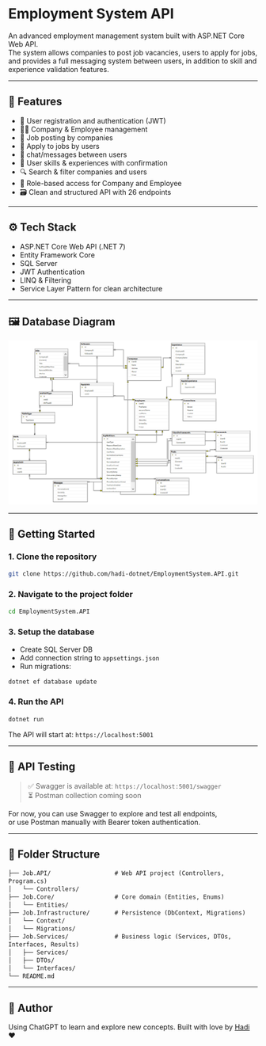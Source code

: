 # Employment System API

An advanced employment management system built with ASP.NET Core Web API.  
The system allows companies to post job vacancies, users to apply for jobs, and provides a full messaging system between users, in addition to skill and experience validation features.

---

## 📌 Features

- 🔐 User registration and authentication (JWT)
- 🧑‍💼 Company & Employee management
- 📄 Job posting by companies
- 📝 Apply to jobs by users
- 💬 chat/messages between users
- 🧠 User skills & experiences with confirmation
- 🔍 Search & filter companies and users
- 📑 Role-based access for Company and Employee
- 🗃️ Clean and structured API with 26 endpoints

---

## ⚙️ Tech Stack

- ASP.NET Core Web API (.NET 7)
- Entity Framework Core
- SQL Server
- JWT Authentication
- LINQ & Filtering
- Service Layer Pattern for clean architecture

---

## 🖼️ Database Diagram

![Database Diagram](./JobDiagram.PNG)

---

## 🚀 Getting Started

### 1. Clone the repository
```bash
git clone https://github.com/hadi-dotnet/EmploymentSystem.API.git
```

### 2. Navigate to the project folder
```bash
cd EmploymentSystem.API
```

### 3. Setup the database
- Create SQL Server DB
- Add connection string to `appsettings.json`
- Run migrations:
```bash
dotnet ef database update
```

### 4. Run the API
```bash
dotnet run
```

The API will start at: `https://localhost:5001`

---

## 🧪 API Testing

> ✅ Swagger is available at: `https://localhost:5001/swagger`  
> ⏳ Postman collection coming soon  

For now, you can use Swagger to explore and test all endpoints,  
or use Postman manually with Bearer token authentication.

---

## 📂 Folder Structure

```
├── Job.API/                  # Web API project (Controllers, Program.cs)
│   └── Controllers/
├── Job.Core/                 # Core domain (Entities, Enums)
│   └── Entities/
├── Job.Infrastructure/       # Persistence (DbContext, Migrations)
│   └── Context/
│   └── Migrations/
├── Job.Services/             # Business logic (Services, DTOs, Interfaces, Results)
│   ├── Services/
│   ├── DTOs/
│   └── Interfaces/         
└── README.md
```

---

## 🙌 Author

Using ChatGPT to learn and explore new concepts.
Built with love by [Hadi](https://github.com/hadi-dotnet) ❤️
